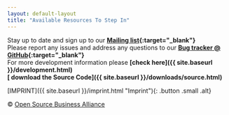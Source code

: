 ```yaml
---
layout: default-layout
title: "Available Resources To Step In"
---
```


Stay up to date and sign up to our **[Mailing list](http://lists.inai.de/iridium){:target="_blank"}**      
Please report any  issues and address any questions to our **[Bug tracker @ GitHub](https://github.com/iridium-browser/tracker/issues){:target="_blank"}**      
For more development information please **[check here]({{ site.baseurl }}/development.html)**     
**[<span class="fa fa-code"></span> download the Source Code]({{ site.baseurl }}/downloads/source.html)**     


[IMPRINT]({{ site.baseurl }}/imprint.html "Imprint"){: .button .small .alt}     

<div class="copyright">&copy; <a href="http://osb-alliance.de/" target="_blank">Open Source Business Alliance</a></div>